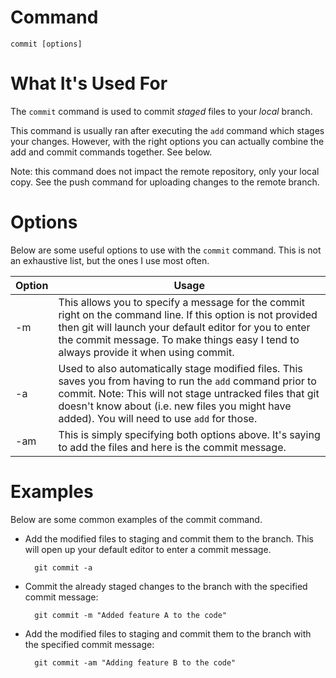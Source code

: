 
# Command

    commit [options]

# What It's Used For

The `commit` command is used to commit *staged* files to your *local* branch.

This command is usually ran after executing the `add` command which stages your changes. However, with the right options you can actually combine the add and commit commands together. See below.

Note: this command does not impact the remote repository, only your local copy. See the push command for uploading changes to the remote branch.

# Options

Below are some useful options to use with the `commit` command. This is not an exhaustive list, but the ones I use most often.

| Option | Usage | 
| ---- | -----|
| -m | This allows you to specify a message for the commit right on the command line. If this option is not provided then git will launch your default editor for you to enter the commit message. To make things easy I tend to always provide it when using commit. |
| -a | Used to also automatically stage modified files. This saves you from having to run the `add` command prior to commit. Note: This will not stage untracked files that git doesn't know about (i.e. new files you might have added). You will need to use `add` for those. |
| -am | This is simply specifying both options above. It's saying to add the files and here is the commit message. |

# Examples

Below are some common examples of the commit command.

- Add the modified files to staging and commit them to the branch. This will open up your default editor to enter a commit message.

        git commit -a

- Commit the already staged changes to the branch with the specified commit message:

        git commit -m "Added feature A to the code"

- Add the modified files to staging and commit them to the branch with the specified commit message:

        git commit -am "Adding feature B to the code"
